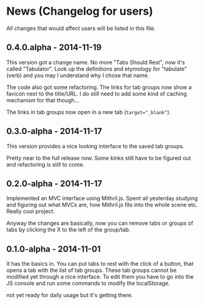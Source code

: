 # News (Changelog for users)

All changes that would affect users will be listed in this file.

## 0.4.0.alpha - 2014-11-19

This version got a change name.  No more "Tabs Should Rest", now it's called
"Tabulator".  Look up the definitions and etymology for "tabulate" (verb) and
you may I understand why I chose that name.

The code also got some refactoring.  The links for tab groups now show a favicon
next to the title/URL.  I do still need to add some kind of caching mechanism
for that though...

The links in tab groups now open in a new tab (`target="_blank"`).

## 0.3.0-alpha - 2014-11-17

This version provides a nice looking interface to the saved tab groups.

Pretty near to the full release now.  Some kinks still have to be figured out
and refactoring is still to come.

## 0.2.0-alpha - 2014-11-17

Implemented an MVC interface using Mithril.js.  Spent all yesterday studying and
figuring out what MVCs are, how Mithril.js fits into the whole scene etc.
Really cool project.

Anyway the changes are basically, now you can remove tabs or groups of tabs by
clicking the X to the left of the group/tab.

## 0.1.0-alpha - 2014-11-01

It has the basics in.  You can put tabs to rest with the click of a button, that
opens a tab with the list of tab groups.  These tab groups cannot be modified
yet through a nice interface.  To edit them you have to go into the JS console
and run some commands to modify the localStorage.

not yet ready for daily usage but it's getting there.
